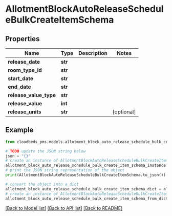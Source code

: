 # AllotmentBlockAutoReleaseScheduleBulkCreateItemSchema


## Properties

Name | Type | Description | Notes
------------ | ------------- | ------------- | -------------
**release_date** | **str** |  | 
**room_type_id** | **str** |  | 
**start_date** | **str** |  | 
**end_date** | **str** |  | 
**release_value_type** | **str** |  | 
**release_value** | **int** |  | 
**release_units** | **str** |  | [optional] 

## Example

```python
from cloudbeds_pms.models.allotment_block_auto_release_schedule_bulk_create_item_schema import AllotmentBlockAutoReleaseScheduleBulkCreateItemSchema

# TODO update the JSON string below
json = "{}"
# create an instance of AllotmentBlockAutoReleaseScheduleBulkCreateItemSchema from a JSON string
allotment_block_auto_release_schedule_bulk_create_item_schema_instance = AllotmentBlockAutoReleaseScheduleBulkCreateItemSchema.from_json(json)
# print the JSON string representation of the object
print(AllotmentBlockAutoReleaseScheduleBulkCreateItemSchema.to_json())

# convert the object into a dict
allotment_block_auto_release_schedule_bulk_create_item_schema_dict = allotment_block_auto_release_schedule_bulk_create_item_schema_instance.to_dict()
# create an instance of AllotmentBlockAutoReleaseScheduleBulkCreateItemSchema from a dict
allotment_block_auto_release_schedule_bulk_create_item_schema_from_dict = AllotmentBlockAutoReleaseScheduleBulkCreateItemSchema.from_dict(allotment_block_auto_release_schedule_bulk_create_item_schema_dict)
```
[[Back to Model list]](../README.md#documentation-for-models) [[Back to API list]](../README.md#documentation-for-api-endpoints) [[Back to README]](../README.md)


